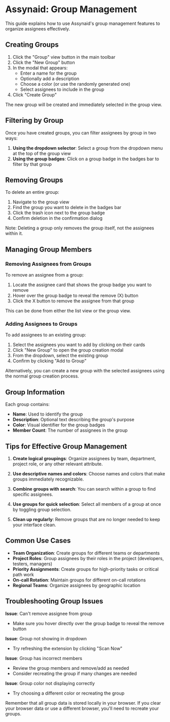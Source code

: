 # Assynaid: Group Management

This guide explains how to use Assynaid's group management features to organize assignees effectively.

## Creating Groups

1. Click the "Group" view button in the main toolbar
2. Click the "New Group" button
3. In the modal that appears:
   - Enter a name for the group
   - Optionally add a description
   - Choose a color (or use the randomly generated one)
   - Select assignees to include in the group
4. Click "Create Group"

The new group will be created and immediately selected in the group view.

## Filtering by Group

Once you have created groups, you can filter assignees by group in two ways:

1. **Using the dropdown selector**: Select a group from the dropdown menu at the top of the group view
2. **Using the group badges**: Click on a group badge in the badges bar to filter by that group

## Removing Groups

To delete an entire group:

1. Navigate to the group view
2. Find the group you want to delete in the badges bar
3. Click the trash icon next to the group badge
4. Confirm deletion in the confirmation dialog

Note: Deleting a group only removes the group itself, not the assignees within it.

## Managing Group Members

### Removing Assignees from Groups

To remove an assignee from a group:

1. Locate the assignee card that shows the group badge you want to remove
2. Hover over the group badge to reveal the remove (X) button
3. Click the X button to remove the assignee from that group

This can be done from either the list view or the group view.

### Adding Assignees to Groups

To add assignees to an existing group:

1. Select the assignees you want to add by clicking on their cards
2. Click "New Group" to open the group creation modal
3. From the dropdown, select the existing group
4. Confirm by clicking "Add to Group"

Alternatively, you can create a new group with the selected assignees using the normal group creation process.

## Group Information

Each group contains:

- **Name**: Used to identify the group
- **Description**: Optional text describing the group's purpose
- **Color**: Visual identifier for the group badges
- **Member Count**: The number of assignees in the group

## Tips for Effective Group Management

1. **Create logical groupings**: Organize assignees by team, department, project role, or any other relevant attribute.

2. **Use descriptive names and colors**: Choose names and colors that make groups immediately recognizable.

3. **Combine groups with search**: You can search within a group to find specific assignees.

4. **Use groups for quick selection**: Select all members of a group at once by toggling group selection.

5. **Clean up regularly**: Remove groups that are no longer needed to keep your interface clean.

## Common Use Cases

- **Team Organization**: Create groups for different teams or departments
- **Project Roles**: Group assignees by their roles in the project (developers, testers, managers)
- **Priority Assignments**: Create groups for high-priority tasks or critical path work
- **On-call Rotation**: Maintain groups for different on-call rotations
- **Regional Teams**: Organize assignees by geographic location

## Troubleshooting Group Issues

**Issue**: Can't remove assignee from group
- Make sure you hover directly over the group badge to reveal the remove button

**Issue**: Group not showing in dropdown
- Try refreshing the extension by clicking "Scan Now"

**Issue**: Group has incorrect members
- Review the group members and remove/add as needed
- Consider recreating the group if many changes are needed

**Issue**: Group color not displaying correctly
- Try choosing a different color or recreating the group

Remember that all group data is stored locally in your browser. If you clear your browser data or use a different browser, you'll need to recreate your groups.
